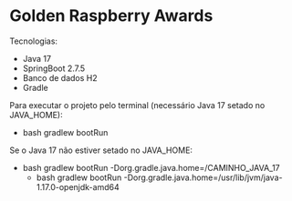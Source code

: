 # Golden Raspberry Awards

Tecnologias:
  * Java 17
  * SpringBoot 2.7.5
  * Banco de dados H2
  * Gradle
  
Para executar o projeto pelo terminal (necessário Java 17 setado no JAVA_HOME):
  * bash gradlew bootRun
  
Se o Java 17 não estiver setado no JAVA_HOME:
  * bash gradlew bootRun -Dorg.gradle.java.home=/CAMINHO_JAVA_17
    * bash gradlew bootRun -Dorg.gradle.java.home=/usr/lib/jvm/java-1.17.0-openjdk-amd64
  
